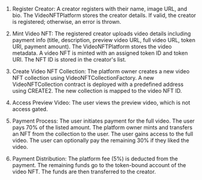 1. Register Creator:
 A creator registers with their name, image URL, and bio.
 The VideoNFTPlatform stores the creator details.
 If valid, the creator is registered; otherwise, an error is thrown.

2. Mint Video NFT:
 The registered creator uploads video details including payment info (title, description, preview video URL, full video URL, token URI, payment amount).
 The VideoNFTPlatform stores the video metadata.
 A video NFT is minted with an assigned token ID and token URI.
 The NFT ID is stored in the creator's list.

3. Create Video NFT Collection:
 The platform owner creates a new video NFT collection using VideoNFTCollectionFactory.
 A new VideoNFTCollection contract is deployed with a predefined address using CREATE2.
 The new collection is mapped to the video NFT ID.

4. Access Preview Video:
 The user views the preview video, which is not access gated.

5. Payment Process:
 The user initiates payment for the full video.
 The user pays 70% of the listed amount.
 The platform owner mints and transfers an NFT from the collection to the user.
 The user gains access to the full video.
 The user can optionally pay the remaining 30% if they liked the video.

6. Payment Distribution:
 The platform fee (5%) is deducted from the payment.
 The remaining funds go to the token-bound account of the video NFT.
 The funds are then transferred to the creator.